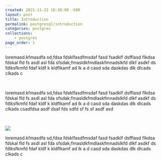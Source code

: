 ```yaml
---
created: 2021-11-22 18:38:00 -500
layout: post
title: Introduction
permalink: postgresql/introduction
categories: postgres
collections: 
    - postgres
page_order: 1
---
```


<p>loremasd.kfmasdfa sd,fdsa fdsklfasdfmsdaf fasd fsadklf dsfflasd flkdsa fdskal fld fs asdl asl fda
sfsdak;fmasldkfmdlaskfmnadslkfd dlkf asdkf ds fdlksfkmfd fdaf kldf k kldflkamf ad lk a d
casd sda daskdas dlk dlcads clkads c</p><br>


<p>loremasd.kfmasdfa sd,fdsa fdsklfasdfmsdaf fasd fsadklf dsfflasd flkdsa fdskal fld fs asdl asl fda
sfsdak;fmasldkfmdlaskfmnadslkfd dlkf asdkf ds fdlksfkmfd fdaf kldf k kldflkamf ad lk a d
casd sda daskdas dlk dlcads clkads csadfdsa asdf dsaf  fds sdfd sf fs sf asdf asd</p>
<br>

![](https://store.storeimages.cdn-apple.com/4982/as-images.apple.com/is/ipad-air-select-wifi-spacegray-202009_FMT_WHH?wid=1000&hei=1000&fmt=jpeg&qlt=95&.v=1598653762000)


<p>loremasd.kfmasdfa sd,fdsa fdsklfasdfmsdaf fasd fsadklf dsfflasd flkdsa fdskal fld fs asdl asl fda
sfsdak;fmasldkfmdlaskfmnadslkfd dlkf asdkf ds fdlksfkmfd fdaf kldf k kldflkamf ad lk a d
casd sda daskdas dlk dlcads clkads c</p>
<br>